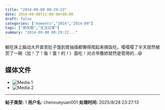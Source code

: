 ```yaml
---
title: "2014-09-08 00:29:22"
date: 2014-09-08T11:00:00+08:00
draft: false
categories: ["moments","2014","2014-09"]
tags: ["朋友圈","生活记录"]
summary: "2014-09-08 00:29:22..."
---
```


躺在床上脑动大开直至肚子饿到胃抽搐都懒得爬起来搞饭吃，嘤嘤嘤了半天居然被赏了一碗（加！了！鱼！蛋！的！）面吃！对点爷撒娇居然是管用的…😄

## 媒体文件

- ![Media 1](/Moments/photos/2014-09-08/201409080029220.jpg)
- ![Media 2](/Moments/photos/2014-09-08/201409080029221.jpg)

---

**帖子类型:** 1
**用户名:** chenxueyuan001
**处理时间:** 2025/8/28 23:27:13